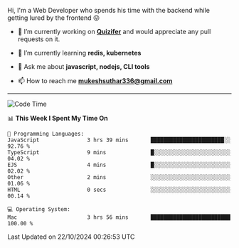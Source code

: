 Hi, I'm a Web Developer who spends his time with the backend while getting lured by the frontend 😜

- 🔭 I’m currently working on **[Quizifer](https://github.com/SutharMukesh/Quizifer/)** and would appreciate any pull requests on it.

- 🌱 I’m currently learning **redis, kubernetes**

- 💬 Ask me about **javascript, nodejs, CLI tools**

- 📫 How to reach me **mukeshsuthar336@gmail.com**

---
<!--START_SECTION:waka-->
![Code Time](http://img.shields.io/badge/Code%20Time-3%2C167%20hrs%2018%20mins-blue)

📊 **This Week I Spent My Time On** 

```text
💬 Programming Languages: 
JavaScript               3 hrs 39 mins       ███████████████████████░░   92.76 % 
TypeScript               9 mins              █░░░░░░░░░░░░░░░░░░░░░░░░   04.02 % 
EJS                      4 mins              █░░░░░░░░░░░░░░░░░░░░░░░░   02.02 % 
Other                    2 mins              ░░░░░░░░░░░░░░░░░░░░░░░░░   01.06 % 
HTML                     0 secs              ░░░░░░░░░░░░░░░░░░░░░░░░░   00.14 % 

💻 Operating System: 
Mac                      3 hrs 56 mins       █████████████████████████   100.00 % 
```


 Last Updated on 22/10/2024 00:26:53 UTC
<!--END_SECTION:waka-->
